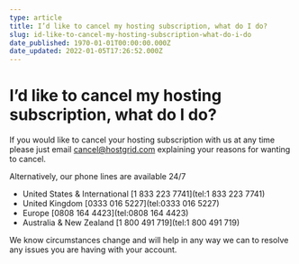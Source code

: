 ```yaml
---
type: article
title: I’d like to cancel my hosting subscription, what do I do?
slug: id-like-to-cancel-my-hosting-subscription-what-do-i-do
date_published: 1970-01-01T00:00:00.000Z
date_updated: 2022-01-05T17:26:52.000Z
---
```


# I’d like to cancel my hosting subscription, what do I do?

If you would like to cancel your hosting subscription with us at any time please just email [cancel@hostgrid.com](mailto:cancel@hostgrid.com?subject=Cancellation%20Request) explaining your reasons for wanting to cancel.

Alternatively, our phone lines are available 24/7

- United States & International [1 833 223 7741](tel:1 833 223 7741)
- United Kingdom [0333 016 5227](tel:0333 016 5227)
- Europe [0808 164 4423](tel:0808 164 4423)
- Australia & New Zealand [1 800 491 719](tel:1 800 491 719)

We know circumstances change and will help in any way we can to resolve any issues you are having with your account.
